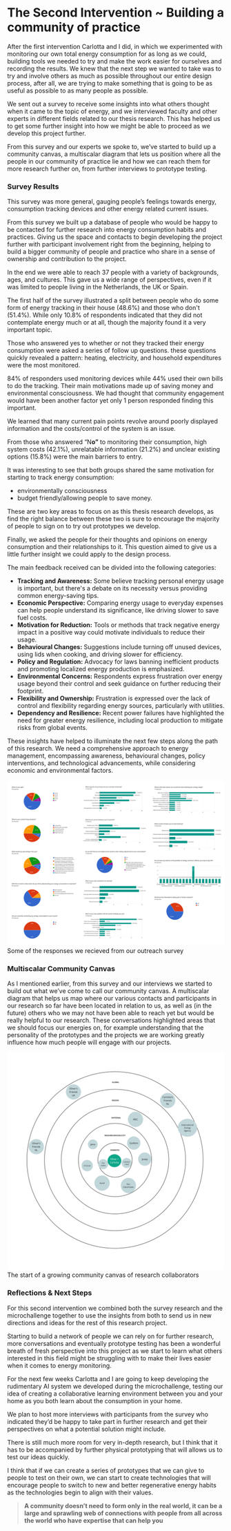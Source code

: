 # The Second Intervention ~ Building a community of practice

After the first intervention Carlotta and I did, in which we experimented with monitoring our own total energy consumption for as long as we could, building tools we needed to try and make the work easier for ourselves and recording the results. We knew that the next step we wanted to take was to try and involve others as much as possible throughout our entire design process, after all, we are trying to make something that is going to be as useful as possible to as many people as possible. 

We sent out a survey to receive some insights into what others thought when it came to the topic of energy, and we interviewed faculty and other experts in different fields related to our thesis research. This has helped us to get some further insight into how we might be able to proceed as we develop this project further. 

From this survey and our experts we spoke to, we’ve started to build up a community canvas, a multiscalar diagram that lets us position where all the people in our community of practice lie and how we can reach them for more research further on, from further interviews to prototype testing.

### Survey Results

This survey was more general, gauging people’s feelings towards energy, consumption tracking devices and other energy related current issues. 

From this survey we built up a database of people who would be happy to be contacted for further research into energy consumption habits and practices. Giving us the space and contacts to begin developing the project further with participant involvement right from the beginning, helping to build a bigger community of people and practice who share in a sense of ownership and contribution to the project. 

In the end we were able to reach 37 people with a variety of backgrounds, ages, and cultures. This gave us a wide range of perspectives, even if it was limited to people living in the Netherlands, the UK or Spain.  

The first half of the survey illustrated a split between people who do some form of energy tracking in their house (48.6%) and those who don't (51.4%). While only 10.8% of respondents indicated that they did not contemplate energy much or at all, though the majority found it a very important topic. 

Those who answered yes to whether or not they tracked their energy consumption were asked a series of follow up questions. these questions quickly revealed a pattern: heating, electricity, and household expenditures were the most monitored.  

84% of responders used monitoring devices while 44% used their own bills to do the tracking. Their main motivations made up of saving money and environmental consciousness. We had thought that community engagement would have been another factor yet only 1 person responded finding this important. 

We learned that many current pain points revolve around poorly displayed information and the costs/control of the system is an issue.

From those who answered “N**o”** to monitoring their consumption, high system costs (42.1%), unrelatable information (21.2%) and unclear existing options (15.8%) were the main barriers to entry. 

It was interesting to see that both groups shared the same motivation for starting to track energy consumption: 

- environmentally consciousness
- budget friendly/allowing people to save money.

These are two key areas to focus on as this thesis research develops, as find the right balance between these two is sure to encourage the majority of people to sign on to try out prototypes we develop.

Finally, we asked the people for their thoughts and opinions on energy consumption and their relationships to it. This question aimed to give us a little further insight we could apply to the design process. 

The main feedback received can be divided into the following categories:

- **Tracking and Awareness:** Some believe tracking personal energy usage is important, but there's a debate on its necessity versus providing common energy-saving tips.
- **Economic Perspective:** Comparing energy usage to everyday expenses can help people understand its significance, like driving slower to save fuel costs.
- **Motivation for Reduction:** Tools or methods that track negative energy impact in a positive way could motivate individuals to reduce their usage.
- **Behavioural Changes:** Suggestions include turning off unused devices, using lids when cooking, and driving slower for efficiency.
- **Policy and Regulation:** Advocacy for laws banning inefficient products and promoting localized energy production is emphasized.
- **Environmental Concerns:** Respondents express frustration over energy usage beyond their control and seek guidance on further reducing their footprint.
- **Flexibility and Ownership:** Frustration is expressed over the lack of control and flexibility regarding energy sources, particularly with utilities.
- **Dependency and Resilience:** Recent power failures have highlighted the need for greater energy resilience, including local production to mitigate risks from global events.

These insights have helped to illuminate the next few steps along the path of this research. We need a comprehensive approach to energy management, encompassing awareness, behavioural changes, policy interventions, and technological advancements, while considering economic and environmental factors.

<img src="../images/18. Design Studio 02 Term 2/02. Second Intervention_Building a community of practice/Energy Relationships - Survey Responses.jpg" alt="Survey responses" style="border-radius: 5px;"> 
<figcaption> Some of the responses we recieved from our outreach survey </figcaption>

### Multiscalar Community Canvas

As I mentioned earlier, from this survey and our interviews we started to build out what we’ve come to call our community canvas. A multiscalar diagram that helps us map where our various contacts and participants in our research so far have been located in relation to us, as well as (in the future) others who we may not have been able to reach yet but would be really helpful to our research.  These conversations highlighted areas that we should focus our energies on, for example understanding that the personality of the prototypes and the projects we are working greatly influence how much people will engage with our projects.

<img src="../images/18. Design Studio 02 Term 2/02. Second Intervention_Building a community of practice/Energy Relationships - Frame 2.jpg" alt="Community Canvas" style="border-radius: 5px;"> 
<figcaption> The start of a growing community canvas of research collaborators </figcaption>

### Reflections & Next Steps

For this second intervention we combined both the survey research and the microchallenge together to use the insights from both to send us in new directions and ideas for the rest of this research project. 

Starting to build a network of people we can rely on for further research, more conversations and eventually prototype testing has been a wonderful breath of fresh perspective into this project as we start to learn what others interested in this field might be struggling with to make their lives easier when it comes to energy monitoring. 

For the next few weeks Carlotta and I are going to keep developing the rudimentary AI system we developed during the microchallenge, testing our idea of creating a collaborative learning environment between you and your home as you both learn about the consumption in your home.

We plan to host more interviews with participants from the survey who indicated they’d be happy to take part in further research and get their perspectives on what a potential solution might include.

There is still much more room for very in-depth research, but I think that it has to be accompanied by further physical prototyping that will allows us to test our ideas quickly. 

I think that if we can create a series of prototypes that we can give to people to test on their own, we can start to create technologies that will encourage people to switch to new and better regenerative energy habits as the technologies begin to align with their values. 

> **A community doesn’t need to form only in the real world, it can be a large and sprawling web of connections with people from all across the world who have expertise that can help you**
>